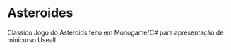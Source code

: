 # Asteroides

Classico Jogo do Asteroids feito em Monogame/C# para apresentação de minicurso Useall

